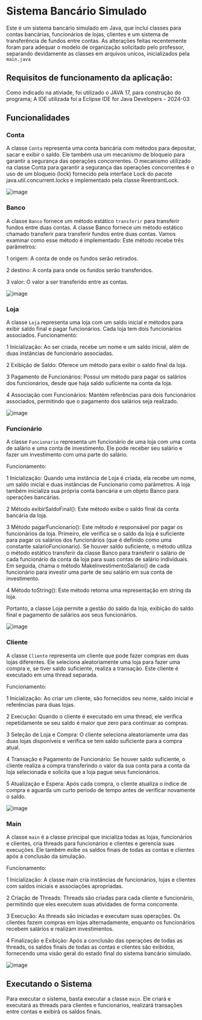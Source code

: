 # Sistema Bancário Simulado

Este é um sistema bancário simulado em Java, que inclui classes para contas bancárias, funcionários de lojas, clientes e um sistema de transferência de fundos entre contas.
As alterações feitas recentemente foram para adequar o modelo de organização solicitado pelo professor, separando devidamente as classes em arquivos unicos, inicializados pela `main.java`

## Requisitos de funcionamento da aplicação:
Como indicado na ativiade, foi utilizado o JAVA 17, para construção do programa;
A IDE utilizada foi a Eclipse IDE for Java Developers - 2024-03
## Funcionalidades

### Conta

A classe `Conta` representa uma conta bancária com métodos para depositar, sacar e exibir o saldo. Ele também usa um mecanismo de bloqueio para garantir a segurança das operações concorrentes.
O mecanismo utilizado na classe Conta para garantir a segurança das operações concorrentes é o uso de um bloqueio (lock) fornecido pela interface Lock do pacote java.util.concurrent.locks e implementado pela classe ReentrantLock.

![image](https://github.com/ryvvaS/SystemBank/assets/63801754/7deab87c-d5dd-4f3d-9bcf-c67823b32b0e)



### Banco

A classe `Banco` fornece um método estático `transferir` para transferir fundos entre duas contas.
A classe Banco fornece um método estático chamado transferir para transferir fundos entre duas contas. Vamos examinar como esse método é implementado:
Este método recebe três parâmetros:

1 origem: A conta de onde os fundos serão retirados.

2 destino: A conta para onde os fundos serão transferidos.

3 valor: O valor a ser transferido entre as contas.


![image](https://github.com/ryvvaS/SystemBank/assets/63801754/e0e897f4-4dc8-4250-8056-c8bc29054101)



### Loja

A classe `Loja` representa uma loja com um saldo inicial e métodos para exibir saldo final e pagar funcionários. Cada loja tem dois funcionários associados.
Funcionamento:

1 Inicialização: Ao ser criada, recebe um nome e um saldo inicial, além de duas instâncias de funcionário associadas.

2 Exibição de Saldo: Oferece um método para exibir o saldo final da loja.

3 Pagamento de Funcionários: Possui um método para pagar os salários dos funcionários, desde que haja saldo suficiente na conta da loja.

4 Associação com Funcionários: Mantém referências para dois funcionários associados, permitindo que o pagamento dos salários seja realizado.


![image](https://github.com/ryvvaS/SystemBank/assets/63801754/9656f68c-7f2c-4aed-a419-7fbc7166d6fe)



### Funcionário

A classe `Funcionario` representa um funcionário de uma loja com uma conta de salário e uma conta de investimento. Ele pode receber seu salário e fazer um investimento com uma parte do salário.

Funcionamento:

1 Inicialização: Quando uma instância de Loja é criada, ela recebe um nome, um saldo inicial e duas instâncias de Funcionario como parâmetros. A loja também inicializa sua própria conta bancária e um objeto Banco para operações bancárias.

2 Método exibirSaldoFinal(): Este método exibe o saldo final da conta bancária da loja.

3 Método pagarFuncionario(): Este método é responsável por pagar os funcionários da loja. Primeiro, ele verifica se o saldo da loja é suficiente para pagar os salários dos funcionários (que é definido como uma constante salarioFuncionario). Se houver saldo suficiente, o método utiliza o método estático transferir da classe Banco para transferir o salário de cada funcionário da conta da loja para suas contas de salário individuais. Em seguida, chama o método MakeInvestimentoSalario() de cada funcionário para investir uma parte de seu salário em sua conta de investimento.

4 Método toString(): Este método retorna uma representação em string da loja.

Portanto, a classe Loja permite a gestão do saldo da loja, exibição do saldo final e pagamento de salários aos seus funcionários.


![image](https://github.com/ryvvaS/SystemBank/assets/63801754/0b3a63ef-a65c-4fee-ae41-e95529afdee6)



### Cliente

A classe `Cliente` representa um cliente que pode fazer compras em duas lojas diferentes. Ele seleciona aleatoriamente uma loja para fazer uma compra e, se tiver saldo suficiente, realiza a transação. Este cliente é executado em uma thread separada.

Funcionamento:

1 Inicialização: Ao criar um cliente, são fornecidos seu nome, saldo inicial e referências para duas lojas.

2 Execução: Quando o cliente é executado em uma thread, ele verifica repetidamente se seu saldo é maior que zero para continuar as compras.

3 Seleção de Loja e Compra: O cliente seleciona aleatoriamente uma das duas lojas disponíveis e verifica se tem saldo suficiente para a compra atual.

4 Transação e Pagamento de Funcionário: Se houver saldo suficiente, o cliente realiza a compra transferindo o valor da sua conta para a conta da loja selecionada e solicita que a loja pague seus funcionários.

5 Atualização e Espera: Após cada compra, o cliente atualiza o índice de compra e aguarda um curto período de tempo antes de verificar novamente o saldo.


![image](https://github.com/ryvvaS/SystemBank/assets/63801754/845a782f-1c11-4dfb-9222-5431213208cd)



### Main

A classe `main` é a classe principal que inicializa todas as lojas, funcionários e clientes, cria threads para funcionários e clientes e gerencia suas execuções. Ele também exibe os saldos finais de todas as contas e clientes após a conclusão da simulação.

Funcionamento:

1 Inicialização: A classe main cria instâncias de funcionários, lojas e clientes com saldos iniciais e associações apropriadas.

2 Criação de Threads: Threads são criadas para cada cliente e funcionário, permitindo que eles executem suas atividades de forma concorrente.

3 Execução: As threads são iniciadas e executam suas operações. Os clientes fazem compras em lojas alternadamente, enquanto os funcionários recebem salários e realizam investimentos.

4 Finalização e Exibição: Após a conclusão das operações de todas as threads, os saldos finais de todas as contas e clientes são exibidos, fornecendo uma visão geral do estado final do sistema bancário simulado.

![image](https://github.com/ryvvaS/SystemBank/assets/63801754/5f6a913a-6c1c-47e5-9c20-735524e35775)



## Executando o Sistema

Para executar o sistema, basta executar a classe `main`. Ele criará e executará as threads para clientes e funcionários, realizará transações entre contas e exibirá os saldos finais.
